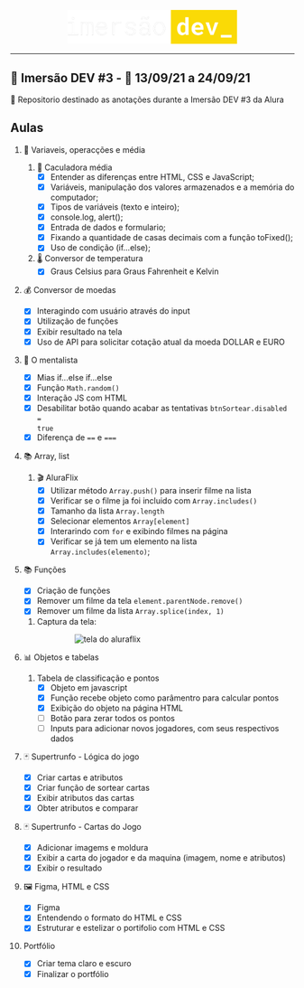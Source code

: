 <span style="display:block;width:300px; margin:0 auto">![logo alura](./assets/img/imersaodev.svg)</span>

---

## :goggles: Imersão DEV #3 - :calendar: 13/09/21 a 24/09/21

:page_with_curl: Repositorio destinado as anotações durante a Imersão DEV #3 da Alura

## Aulas

1. :1234: Variaveis, operacções e média
   1. :abacus: Caculadora média
      - [x] Entender as diferenças entre HTML, CSS e JavaScript;
      - [x] Variáveis, manipulação dos valores armazenados e a memória do computador;
      - [x] Tipos de variáveis (texto e inteiro);
      - [x] console.log, alert();
      - [x] Entrada de dados e formulario;
      - [x] Fixando a quantidade de casas decimais com a função toFixed();
      - [x] Uso de condição (if...else);
   2. :thermometer: Conversor de temperatura
      - [x] Graus Celsius para Graus Fahrenheit e Kelvin
2. :moneybag: Conversor de moedas
   - [x] Interagindo com usuário através do input
   - [x] Utilização de funções
   - [x] Exibir resultado na tela
   - [x] Uso de API para solicitar cotação atual da moeda DOLLAR e EURO
3. :crystal_ball: O mentalista
   - [x] Mias if...else if...else
   - [x] Função <code>Math.random()</code>
   - [x] Interação JS com HTML
   - [x] Desabilitar botão quando acabar as tentativas <code>btnSortear.disabled = true</code>
   - [x] Diferença de <code>==</code> e <code>===</code>
4. :books: Array, list
   1. :clapper: AluraFlix
      - [x] Utilizar método <code>Array.push()</code> para inserir filme na lista
      - [x] Verificar se o filme ja foi incluido com <code>Array.includes()</code>
      - [x] Tamanho da lista <code>Array.length</code>
      - [x] Selecionar elementos <code>Array\[element]</code>
      - [x] Interarindo com <code>for</code> e exibindo filmes na página
      - [x] Verificar se já tem um elemento na lista <code>Array.includes(elemento)</code>;
5. :books: Funções
      - [x] Criação de funções
      - [x] Remover um filme da tela <code>element.parentNode.remove()</code>
      - [x] Remover um filme da lista <code>Array.splice(index, 1)</code>
      1. Captura da tela:
      
      <span style="display:block;width:300px; margin:0 auto">![tela do aluraflix](040-aluraflix/home-aluraflix.gif)</span>

6. :bar_chart: Objetos e tabelas
      1. Tabela de classificação e pontos
         - [x] Objeto em javascript
         - [x] Função recebe objeto como parâmentro para calcular pontos
         - [x] Exibição do objeto na página HTML
         - [ ] Botão para zerar todos os pontos
         - [ ] Inputs para adicionar novos jogadores, com seus respectivos dados
7. :black_joker: Supertrunfo - Lógica do jogo
      - [x] Criar cartas e atributos
      - [x] Criar função de sortear cartas
      - [x] Exibir atributos das cartas
      - [x] Obter atributos e comparar
8. :black_joker: Supertrunfo - Cartas do Jogo
      - [x] Adicionar imagems e moldura
      - [x] Exibir a carta do jogador e da maquina (imagem, nome e atributos)
      - [x] Exibir o resultado
9. :framed_picture: Figma, HTML e CSS
      - [x] Figma
      - [x] Entendendo o formato do HTML e CSS
      - [x] Estruturar e estelizar o portifolio com HTML e CSS
10. Portfólio
      - [x] Criar tema claro e escuro
      - [x] Finalizar o portfólio
